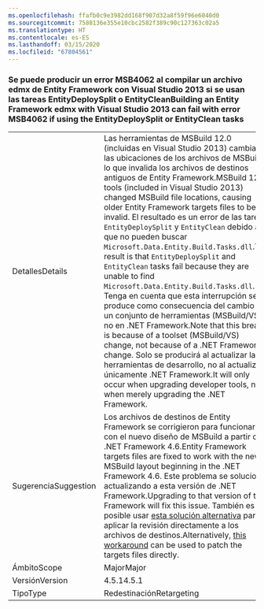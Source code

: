 ```yaml
---
ms.openlocfilehash: ffafb0c9e3982dd168f907d32a8f59f96e6040d0
ms.sourcegitcommit: 7588136e355e10cbc2582f389c90c127363c02a5
ms.translationtype: HT
ms.contentlocale: es-ES
ms.lasthandoff: 03/15/2020
ms.locfileid: "67804561"
---
```

### <a name="building-an-entity-framework-edmx-with-visual-studio-2013-can-fail-with-error-msb4062-if-using-the-entitydeploysplit-or-entityclean-tasks"></a><span data-ttu-id="b626d-101">Se puede producir un error MSB4062 al compilar un archivo edmx de Entity Framework con Visual Studio 2013 si se usan las tareas EntityDeploySplit o EntityClean</span><span class="sxs-lookup"><span data-stu-id="b626d-101">Building an Entity Framework edmx with Visual Studio 2013 can fail with error MSB4062 if using the EntityDeploySplit or EntityClean tasks</span></span>

|   |   |
|---|---|
|<span data-ttu-id="b626d-102">Detalles</span><span class="sxs-lookup"><span data-stu-id="b626d-102">Details</span></span>|<span data-ttu-id="b626d-103">Las herramientas de MSBuild 12.0 (incluidas en Visual Studio 2013) cambiaron las ubicaciones de los archivos de MSBuild, lo que invalida los archivos de destinos antiguos de Entity Framework.</span><span class="sxs-lookup"><span data-stu-id="b626d-103">MSBuild 12.0 tools (included in Visual Studio 2013) changed MSBuild file locations, causing older Entity Framework targets files to be invalid.</span></span> <span data-ttu-id="b626d-104">El resultado es un error de las tareas <code>EntityDeploySplit</code> y <code>EntityClean</code> debido a que no pueden buscar <code>Microsoft.Data.Entity.Build.Tasks.dll</code>.</span><span class="sxs-lookup"><span data-stu-id="b626d-104">The result is that <code>EntityDeploySplit</code> and <code>EntityClean</code> tasks fail because they are unable to find <code>Microsoft.Data.Entity.Build.Tasks.dll</code>.</span></span> <span data-ttu-id="b626d-105">Tenga en cuenta que esta interrupción se produce como consecuencia del cambio en un conjunto de herramientas (MSBuild/VS), no en .NET Framework.</span><span class="sxs-lookup"><span data-stu-id="b626d-105">Note that this break is because of a toolset (MSBuild/VS) change, not because of a .NET Framework change.</span></span> <span data-ttu-id="b626d-106">Solo se producirá al actualizar las herramientas de desarrollo, no al actualizar únicamente .NET Framework.</span><span class="sxs-lookup"><span data-stu-id="b626d-106">It will only occur when upgrading developer tools, not when merely upgrading the .NET Framework.</span></span>|
|<span data-ttu-id="b626d-107">Sugerencia</span><span class="sxs-lookup"><span data-stu-id="b626d-107">Suggestion</span></span>|<span data-ttu-id="b626d-108">Los archivos de destinos de Entity Framework se corrigieron para funcionar con el nuevo diseño de MSBuild a partir de .NET Framework 4.6.</span><span class="sxs-lookup"><span data-stu-id="b626d-108">Entity Framework targets files are fixed to work with the new MSBuild layout beginning in the .NET Framework 4.6.</span></span> <span data-ttu-id="b626d-109">Este problema se soluciona actualizando a esta versión de .NET Framework.</span><span class="sxs-lookup"><span data-stu-id="b626d-109">Upgrading to that version of the Framework will fix this issue.</span></span> <span data-ttu-id="b626d-110">También es posible usar [esta solución alternativa](https://stackoverflow.com/a/24249247/131944) para aplicar la revisión directamente a los archivos de destinos.</span><span class="sxs-lookup"><span data-stu-id="b626d-110">Alternatively, [this workaround](https://stackoverflow.com/a/24249247/131944) can be used to patch the targets files directly.</span></span>|
|<span data-ttu-id="b626d-111">Ámbito</span><span class="sxs-lookup"><span data-stu-id="b626d-111">Scope</span></span>|<span data-ttu-id="b626d-112">Major</span><span class="sxs-lookup"><span data-stu-id="b626d-112">Major</span></span>|
|<span data-ttu-id="b626d-113">Versión</span><span class="sxs-lookup"><span data-stu-id="b626d-113">Version</span></span>|<span data-ttu-id="b626d-114">4.5.1</span><span class="sxs-lookup"><span data-stu-id="b626d-114">4.5.1</span></span>|
|<span data-ttu-id="b626d-115">Tipo</span><span class="sxs-lookup"><span data-stu-id="b626d-115">Type</span></span>|<span data-ttu-id="b626d-116">Redestinación</span><span class="sxs-lookup"><span data-stu-id="b626d-116">Retargeting</span></span>|
